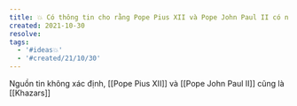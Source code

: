 ```yaml
---
title: 💥 Có thông tin cho rằng Pope Pius XII và Pope John Paul II có nguồn gốc Khazars
created: 2021-10-30
resolve: 
tags:
  - '#ideas💥'
  - '#created/21/10/30'
---
```


Nguồn tin không xác định, [[Pope Pius XII]] và [[Pope John Paul II]] cũng là [[Khazars]]